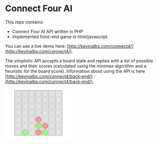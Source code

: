 # Connect Four AI #
This repo contains:
- Connect Four AI API written in PHP
- Implemented front-end game in html/javascript

You can see a live demo here: [http://kevinalbs.com/connect4/](http://kevinalbs.com/connect4/).

The simplistic API accepts a board state and replies with a list of possible moves and their scores (calculated using the minimax algorithm and a heuristic for the board score).
Information about using the API is here [http://kevinalbs.com/connect4/back-end/](http://kevinalbs.com/connect4/back-end/).

![Animation showing Connect 4 demo](./img/demo.gif)